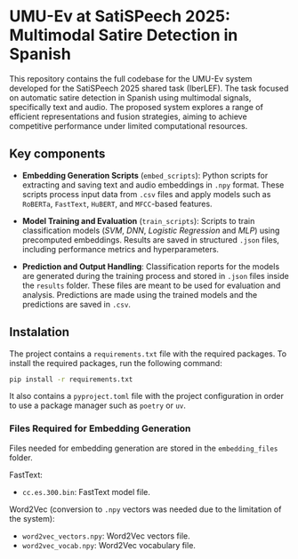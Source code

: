 # UMU-Ev at SatiSPeech 2025: Multimodal Satire Detection in Spanish

This repository contains the full codebase for the UMU-Ev system developed for
the SatiSPeech 2025 shared task (IberLEF). The task focused on automatic satire
detection in Spanish using multimodal signals, specifically text and audio. The
proposed system explores a range of efficient representations and fusion
strategies, aiming to achieve competitive performance under limited
computational resources.

## Key components

- **Embedding Generation Scripts** (`embed_scripts`):
Python scripts for extracting and saving text and audio embeddings in `.npy`
format. These scripts process input data from `.csv` files and apply models
such as `RoBERTa`, `FastText`, `HuBERT`, and `MFCC`-based features.

- **Model Training and Evaluation** (`train_scripts`):
Scripts to train classification models (_SVM_, _DNN_, _Logistic Regression_ and
_MLP_) using precomputed embeddings. Results are saved in structured `.json`
files, including performance metrics and hyperparameters.

- **Prediction and Output Handling**:
Classification reports for the models are generated during the training process
and stored in `.json` files inside the `results` folder. These files are meant
to be used for evaluation and analysis. Predictions are made using the trained
models and the predictions are saved in `.csv`.

## Instalation

The project contains a `requirements.txt` file with the required packages. To
install the required packages, run the following command:

```bash
pip install -r requirements.txt
```

It also contains a `pyproject.toml` file with the project configuration in order to
use a package manager such as `poetry` or `uv`.

### Files Required for Embedding Generation

Files needed for embedding generation are stored in the `embedding_files` folder.

FastText:

- `cc.es.300.bin`: FastText model file.

Word2Vec (conversion to `.npy` vectors was needed due to the limitation of the system):

- `word2vec_vectors.npy`: Word2Vec vectors file.
- `word2vec_vocab.npy`: Word2Vec vocabulary file.
